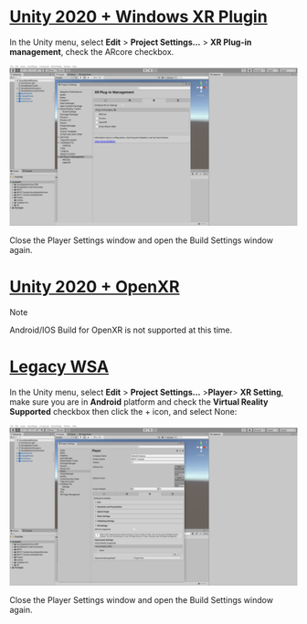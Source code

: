 # [Unity 2020 + Windows XR Plugin](#tab/winxr)

In the Unity menu, select **Edit** > **Project Settings...** > **XR Plug-in management**, check the ARcore checkbox.

![Unity MRTK Project Configurator window Android](../images/mr-learning-asa/asa-05-section3-step1-2-1-XRSDK-android.png)

Close the Player Settings window and open the Build Settings window again.

# [Unity 2020 + OpenXR](#tab/openxr)

> [!NOTE]
> Android/IOS Build for OpenXR is not supported at this time.

# [Legacy WSA](#tab/wsa)

In the Unity menu, select **Edit** > **Project Settings...** >**Player**> **XR Setting**, make sure you are in **Android** platform and check the **Virtual Reality Supported** checkbox then click the + icon, and select None:

![Unity MRTK Project Configurator window Android](../images/mr-learning-asa/asa-05-section3-step1-2-1-Legacy.PNG)

Close the Player Settings window and open the Build Settings window again.